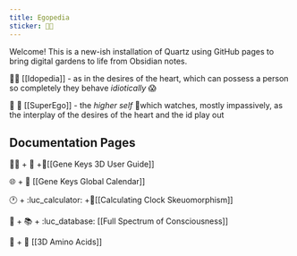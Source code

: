 ```yaml
---
title: Egopedia
sticker: 👩‍🚀
---
```

Welcome!
This is a new-ish installation of Quartz using GitHub pages to bring digital gardens to life from  Obsidian notes. 

💓🧠 [[Idopedia]] - as in the desires of the heart, which can possess a person so completely they behave *idiotically* 😱

🧠 💭 [[SuperEgo]] - the *higher self* 👼which watches, mostly impassively, as the interplay of the desires of the heart and the id play out

## Documentation Pages

😵‍💫 + :dna: +🎈[[Gene Keys 3D User Guide]]

🌐 + 🧬 [[Gene Keys Global Calendar]]

🕐 + :luc_calculator: +🧬[[Calculating Clock Skeuomorphism]]

:dna: + 📚 + :luc_database:  [[Full Spectrum of Consciousness]] 

:dna: + 🧪 [[3D Amino Acids]]

